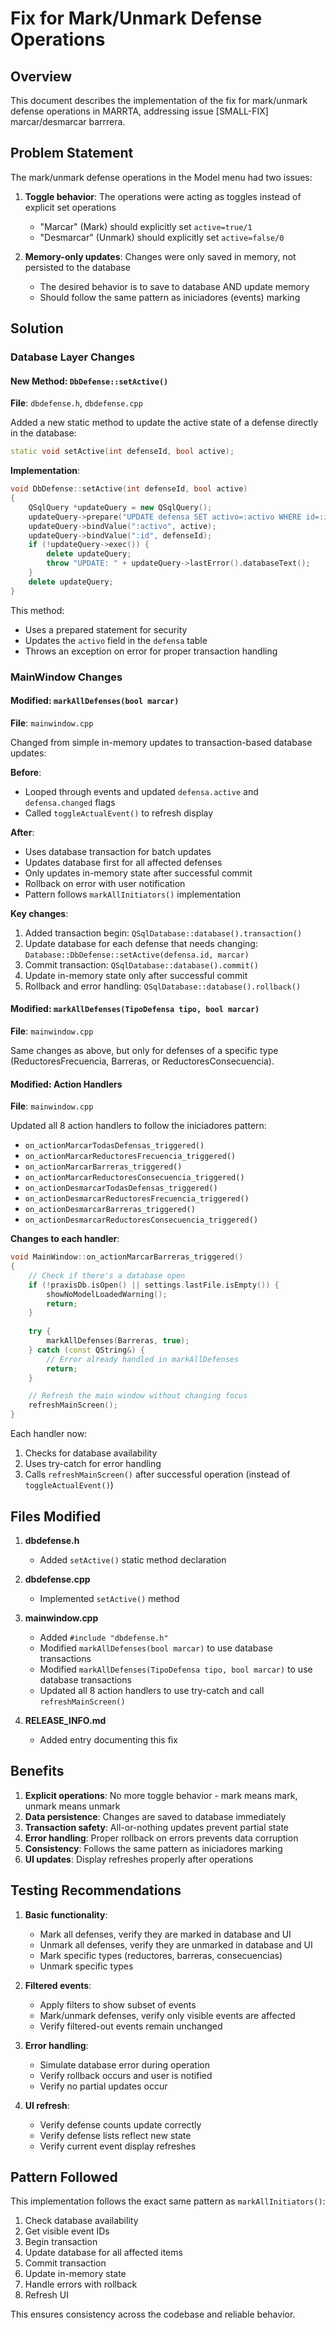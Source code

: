 # Fix for Mark/Unmark Defense Operations

## Overview
This document describes the implementation of the fix for mark/unmark defense operations in MARRTA, addressing issue [SMALL-FIX] marcar/desmarcar barrrera.

## Problem Statement
The mark/unmark defense operations in the Model menu had two issues:

1. **Toggle behavior**: The operations were acting as toggles instead of explicit set operations
   - "Marcar" (Mark) should explicitly set `active=true/1`
   - "Desmarcar" (Unmark) should explicitly set `active=false/0`

2. **Memory-only updates**: Changes were only saved in memory, not persisted to the database
   - The desired behavior is to save to database AND update memory
   - Should follow the same pattern as iniciadores (events) marking

## Solution

### Database Layer Changes

#### New Method: `DbDefense::setActive()`
**File**: `dbdefense.h`, `dbdefense.cpp`

Added a new static method to update the active state of a defense directly in the database:

```cpp
static void setActive(int defenseId, bool active);
```

**Implementation**:
```cpp
void DbDefense::setActive(int defenseId, bool active)
{
    QSqlQuery *updateQuery = new QSqlQuery();
    updateQuery->prepare("UPDATE defensa SET activo=:activo WHERE id=:id");
    updateQuery->bindValue(":activo", active);
    updateQuery->bindValue(":id", defenseId);
    if (!updateQuery->exec()) {
        delete updateQuery;
        throw "UPDATE: " + updateQuery->lastError().databaseText();
    }
    delete updateQuery;
}
```

This method:
- Uses a prepared statement for security
- Updates the `activo` field in the `defensa` table
- Throws an exception on error for proper transaction handling

### MainWindow Changes

#### Modified: `markAllDefenses(bool marcar)`
**File**: `mainwindow.cpp`

Changed from simple in-memory updates to transaction-based database updates:

**Before**:
- Looped through events and updated `defensa.active` and `defensa.changed` flags
- Called `toggleActualEvent()` to refresh display

**After**:
- Uses database transaction for batch updates
- Updates database first for all affected defenses
- Only updates in-memory state after successful commit
- Rollback on error with user notification
- Pattern follows `markAllInitiators()` implementation

**Key changes**:
1. Added transaction begin: `QSqlDatabase::database().transaction()`
2. Update database for each defense that needs changing: `Database::DbDefense::setActive(defensa.id, marcar)`
3. Commit transaction: `QSqlDatabase::database().commit()`
4. Update in-memory state only after successful commit
5. Rollback and error handling: `QSqlDatabase::database().rollback()`

#### Modified: `markAllDefenses(TipoDefensa tipo, bool marcar)`
**File**: `mainwindow.cpp`

Same changes as above, but only for defenses of a specific type (ReductoresFrecuencia, Barreras, or ReductoresConsecuencia).

#### Modified: Action Handlers
**File**: `mainwindow.cpp`

Updated all 8 action handlers to follow the iniciadores pattern:

- `on_actionMarcarTodasDefensas_triggered()`
- `on_actionMarcarReductoresFrecuencia_triggered()`
- `on_actionMarcarBarreras_triggered()`
- `on_actionMarcarReductoresConsecuencia_triggered()`
- `on_actionDesmarcarTodasDefensas_triggered()`
- `on_actionDesmarcarReductoresFrecuencia_triggered()`
- `on_actionDesmarcarBarreras_triggered()`
- `on_actionDesmarcarReductoresConsecuencia_triggered()`

**Changes to each handler**:
```cpp
void MainWindow::on_actionMarcarBarreras_triggered()
{
    // Check if there's a database open
    if (!praxisDb.isOpen() || settings.lastFile.isEmpty()) {
        showNoModelLoadedWarning();
        return;
    }
    
    try {
        markAllDefenses(Barreras, true);
    } catch (const QString&) {
        // Error already handled in markAllDefenses
        return;
    }

    // Refresh the main window without changing focus
    refreshMainScreen();
}
```

Each handler now:
1. Checks for database availability
2. Uses try-catch for error handling
3. Calls `refreshMainScreen()` after successful operation (instead of `toggleActualEvent()`)

## Files Modified

1. **dbdefense.h**
   - Added `setActive()` static method declaration

2. **dbdefense.cpp**
   - Implemented `setActive()` method

3. **mainwindow.cpp**
   - Added `#include "dbdefense.h"`
   - Modified `markAllDefenses(bool marcar)` to use database transactions
   - Modified `markAllDefenses(TipoDefensa tipo, bool marcar)` to use database transactions
   - Updated all 8 action handlers to use try-catch and call `refreshMainScreen()`

4. **RELEASE_INFO.md**
   - Added entry documenting this fix

## Benefits

1. **Explicit operations**: No more toggle behavior - mark means mark, unmark means unmark
2. **Data persistence**: Changes are saved to database immediately
3. **Transaction safety**: All-or-nothing updates prevent partial state
4. **Error handling**: Proper rollback on errors prevents data corruption
5. **Consistency**: Follows the same pattern as iniciadores marking
6. **UI updates**: Display refreshes properly after operations

## Testing Recommendations

1. **Basic functionality**:
   - Mark all defenses, verify they are marked in database and UI
   - Unmark all defenses, verify they are unmarked in database and UI
   - Mark specific types (reductores, barreras, consecuencias)
   - Unmark specific types

2. **Filtered events**:
   - Apply filters to show subset of events
   - Mark/unmark defenses, verify only visible events are affected
   - Verify filtered-out events remain unchanged

3. **Error handling**:
   - Simulate database error during operation
   - Verify rollback occurs and user is notified
   - Verify no partial updates occur

4. **UI refresh**:
   - Verify defense counts update correctly
   - Verify defense lists reflect new state
   - Verify current event display refreshes

## Pattern Followed

This implementation follows the exact same pattern as `markAllInitiators()`:

1. Check database availability
2. Get visible event IDs
3. Begin transaction
4. Update database for all affected items
5. Commit transaction
6. Update in-memory state
7. Handle errors with rollback
8. Refresh UI

This ensures consistency across the codebase and reliable behavior.
